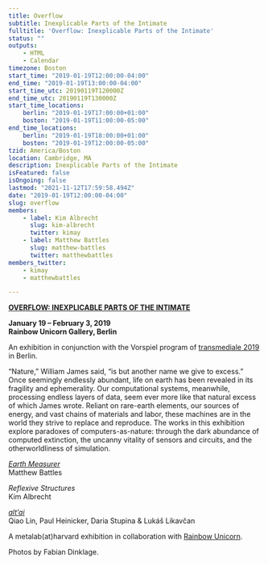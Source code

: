 ```yaml
---
title: Overflow
subtitle: Inexplicable Parts of the Intimate
fulltitle: 'Overflow: Inexplicable Parts of the Intimate'
status: ""
outputs:
    - HTML
    - Calendar
timezone: Boston
start_time: "2019-01-19T12:00:00-04:00"
end_time: "2019-01-19T13:00:00-04:00"
start_time_utc: 20190119T120000Z
end_time_utc: 20190119T130000Z
start_time_locations:
    berlin: "2019-01-19T17:00:00+01:00"
    boston: "2019-01-19T11:00:00-05:00"
end_time_locations:
    berlin: "2019-01-19T18:00:00+01:00"
    boston: "2019-01-19T12:00:00-05:00"
tzid: America/Boston
location: Cambridge, MA
description: Inexplicable Parts of the Intimate
isFeatured: false
isOngoing: false
lastmod: "2021-11-12T17:59:58.494Z"
date: "2019-01-19T12:00:00-04:00"
slug: overflow
members:
    - label: Kim Albrecht
      slug: kim-albrecht
      twitter: kimay
    - label: Matthew Battles
      slug: matthew-battles
      twitter: matthewbattles
members_twitter:
    - kimay
    - matthewbattles

---
```

**[OVERFLOW: INEXPLICABLE PARTS OF THE INTIMATE](https://rainbow-unicorn.com/#gallery)**

**January 19 – February 3, 2019<br />
Rainbow Unicorn Gallery, Berlin**

An exhibition in conjunction with the Vorspiel program of [transmediale 2019](https://vorspiel.berlin/#) in Berlin.

“Nature,” William James said, “is but another name we give to excess.” Once seemingly endlessly abundant, life on earth has been revealed in its fragility and ephemerality. Our computational systems, meanwhile, processing endless layers of data, seem ever more like that natural excess of which James wrote. Reliant on rare-earth elements, our sources of energy, and vast chains of materials and labor, these machines are in the world they strive to replace and reproduce. The works in this exhibition explore paradoxes of computers-as-nature: through the dark abundance of computed extinction, the uncanny vitality of sensors and circuits, and the otherworldliness of simulation.

*[Earth Measurer](https://medium.com/@metalabharvard/a-thicket-of-questions-on-matthew-battless-earth-measurer-6cefa0351add)*<br />
Matthew Battles

*Reflexive Structures*<br />
Kim Albrecht

*[alt’ai](http://altai.id/)*<br />
Qiao Lin, Paul Heinicker, Daria Stupina & Lukáš Likavčan

A metalab(at)harvard exhibition in collaboration with [Rainbow Unicorn](https://rainbow-unicorn.com/#welcome).

Photos by Fabian Dinklage.